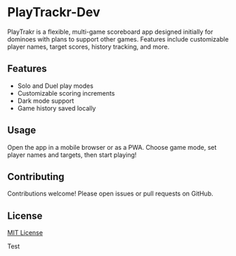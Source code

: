 # PlayTrackr-Dev
PlayTrakr is a flexible, multi-game scoreboard app designed initially for dominoes with plans to support other games. Features include customizable player names, target scores, history tracking, and more.

## Features

- Solo and Duel play modes  
- Customizable scoring increments  
- Dark mode support  
- Game history saved locally  

## Usage

Open the app in a mobile browser or as a PWA. Choose game mode, set player names and targets, then start playing!

## Contributing

Contributions welcome! Please open issues or pull requests on GitHub.

## License

[MIT License](LICENSE) 

Test

